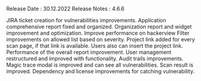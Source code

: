 Release Date : 30.12.2022
Release Notes : 4.6.6

JIRA ticket creation for vulnerabilities improvements.
Application comprehensive report fixed and organized. 
Organization report and widget improvement and optimization.
Improve performance on hackerview
Filter improvements on allowed list based on severity. 
Project link added for every scan page, if that link is available. Users also can insert the project link. 
Performance of the overall report improvement. 
User management restructured and improved with functionality. 
Audit trails improvements.
Magic trace modal is improved and can see all vulnerabilities. 
Scan result is improved. 
Dependency and license improvements for catching vulnerability.